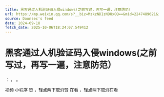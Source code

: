 ```yaml
---
title: 黑客通过人机验证码入侵windows(之前写过，再写一遍，注意防范）
url: https://mp.weixin.qq.com/s?__biz=MzkzNDIzNDUxOQ==&mid=2247489621&idx=2&sn=9716664b94e45d70e43d8398750bb335
source: Doonsec's feed
date: 2024-09-18
fetch_date: 2025-10-06T18:24:07.549412
---
```


# 黑客通过人机验证码入侵windows(之前写过，再写一遍，注意防范）

：
，
。

视频
小程序
赞
，轻点两下取消赞
在看
，轻点两下取消在看